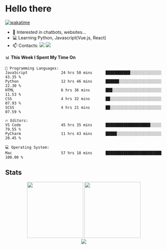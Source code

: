 # Hello there

[![wakatime](https://wakatime.com/badge/user/018bd4cf-9224-4729-b4f3-31fc6a93ca34.svg)](https://wakatime.com/@flamescoder)

- 👀 Interested in chatbots, websites...
- 💻 Learning Python, Javascript(Vue.js, React)
- 📫 Contacts: <a href="https://t.me/FlameCoder0_0" target="_blank"><img src="https://img.shields.io/badge/telegram-0088cc?logo=telegram&logoColor=white"/></a> <a href="https://discord.gg/3wt8QRndjm" target="_blank"><img src="https://img.shields.io/badge/discord-5865F2?logo=discord&logoColor=white"/></a>

<!--START_SECTION:waka-->
📊 **This Week I Spent My Time On** 

```text
💬 Programming Languages: 
JavaScript               24 hrs 50 mins      ███████████░░░░░░░░░░░░░░   43.35 % 
Python                   12 hrs 46 mins      ██████░░░░░░░░░░░░░░░░░░░   22.30 % 
HTML                     6 hrs 36 mins       ███░░░░░░░░░░░░░░░░░░░░░░   11.53 % 
CSS                      4 hrs 32 mins       ██░░░░░░░░░░░░░░░░░░░░░░░   07.93 % 
SCSS                     4 hrs 21 mins       ██░░░░░░░░░░░░░░░░░░░░░░░   07.59 % 

🔥 Editors: 
VS Code                  45 hrs 35 mins      ████████████████████░░░░░   79.55 % 
PyCharm                  11 hrs 43 mins      █████░░░░░░░░░░░░░░░░░░░░   20.45 % 

💻 Operating System: 
Mac                      57 hrs 18 mins      █████████████████████████   100.00 % 
```


<!--END_SECTION:waka-->

<h2>Stats</h2>

<div align="center">
  <img height="180" src="https://github-readme-stats-sigma-five.vercel.app/api?username=FlamesC0der&show_icons=true&count_private=true&theme=codeSTACKr&bg_color=0d1117&border_color=30363d"/>
  <img height="180" src="https://github-readme-stats-sigma-five.vercel.app//api/top-langs/?username=FlamesC0der&layout=compact&theme=codeSTACKr&border_color=30363d&bg_color=0d1117"/>
</div>

<div align="center">
  <img src="https://komarev.com/ghpvc/?username=FlamesC0der&style=flat-square&color=red"/>
</div>
